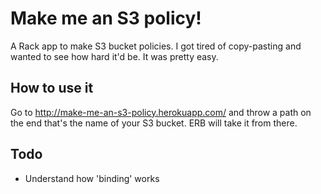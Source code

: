Make me an S3 policy!
====================

A Rack app to make S3 bucket policies. I got tired of copy-pasting and wanted to see how hard it'd be. It was pretty easy.

## How to use it

Go to http://make-me-an-s3-policy.herokuapp.com/ and throw a path on the end that's the name of your S3 bucket. ERB will take it from there.

## Todo
 - Understand how 'binding' works
